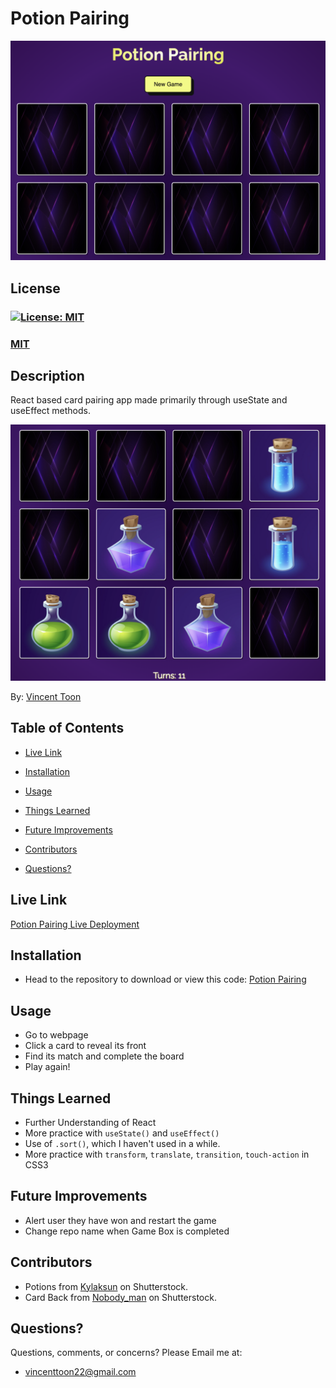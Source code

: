 # Potion Pairing

![Home screen for Potion Pairing](./public/img/readme-img/home.png)

## License
### [![License: MIT](https://img.shields.io/badge/License-MIT-yellow.svg)](https://opensource.org/licenses/MIT)
### [MIT](https://opensource.org/licenses/MIT)

## Description

React based card pairing app made primarily through useState and useEffect methods.

![Home screen for Potion Pairing](./public/img/readme-img/playing.png)

By: [Vincent Toon](https://github.com/Vincenttoon)

## Table of Contents

* [Live Link](https://potionpairing-vwtd.vercel.app/)

* [Installation](#installation)

* [Usage](#usage)  

* [Things Learned](#things-learned)

* [Future Improvements](#future-improvements)

* [Contributors](#contributors)

* [Questions?](#questions)

## Live Link

[Potion Pairing Live Deployment](https://potionpairing-vwtd.vercel.app/)

## Installation

* Head to the repository to download or view this code: [Potion Pairing](https://github.com/Vincenttoon/magic-memory)

## Usage

- Go to webpage 
- Click a card to reveal its front 
- Find its match and complete the board
- Play again!

## Things Learned

- Further Understanding of React
- More practice with `useState()` and `useEffect()`
- Use of `.sort()`, which I haven't used in a while.
- More practice with `transform`, `translate`, `transition`, `touch-action` in CSS3

## Future Improvements

- Alert user they have won and restart the game
- Change repo name when Game Box is completed

## Contributors

* Potions from [Kylaksun](https://www.shutterstock.com/g/klyaksun) on Shutterstock.
* Card Back from [Nobody_man](https://www.shutterstock.com/g/Aneg+Gatpiboon) on Shutterstock.

## Questions?

Questions, comments, or concerns? Please Email me at:
* vincenttoon22@gmail.com